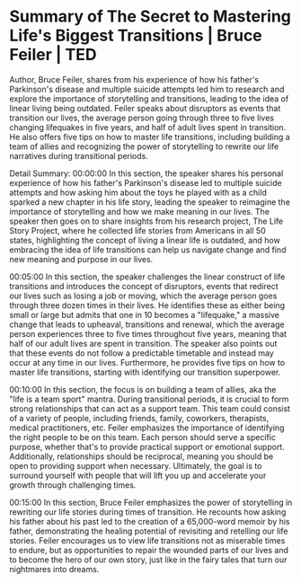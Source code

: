 # Summary of The Secret to Mastering Life's Biggest Transitions | Bruce Feiler | TED

Author, Bruce Feiler, shares from his experience of how his father's Parkinson's disease and multiple suicide attempts led him to research and explore the importance of storytelling and transitions, leading to the idea of linear living being outdated. Feiler speaks about disruptors as events that transition our lives, the average person going through three to five lives changing lifequakes in five years, and half of adult lives spent in transition. He also offers five tips on how to master life transitions, including building a team of allies and recognizing the power of storytelling to rewrite our life narratives during transitional periods.

Detail Summary: 
00:00:00
In this section, the speaker shares his personal experience of how his father's Parkinson's disease led to multiple suicide attempts and how asking him about the toys he played with as a child sparked a new chapter in his life story, leading the speaker to reimagine the importance of storytelling and how we make meaning in our lives. The speaker then goes on to share insights from his research project, The Life Story Project, where he collected life stories from Americans in all 50 states, highlighting the concept of living a linear life is outdated, and how embracing the idea of life transitions can help us navigate change and find new meaning and purpose in our lives.

00:05:00
In this section, the speaker challenges the linear construct of life transitions and introduces the concept of disruptors, events that redirect our lives such as losing a job or moving, which the average person goes through three dozen times in their lives. He identifies these as either being small or large but admits that one in 10 becomes a "lifequake," a massive change that leads to upheaval, transitions and renewal, which the average person experiences three to five times throughout five years, meaning that half of our adult lives are spent in transition. The speaker also points out that these events do not follow a predictable timetable and instead may occur at any time in our lives. Furthermore, he provides five tips on how to master life transitions, starting with identifying our transition superpower.

00:10:00
In this section, the focus is on building a team of allies, aka the "life is a team sport" mantra. During transitional periods, it is crucial to form strong relationships that can act as a support team. This team could consist of a variety of people, including friends, family, coworkers, therapists, medical practitioners, etc. Feiler emphasizes the importance of identifying the right people to be on this team. Each person should serve a specific purpose, whether that's to provide practical support or emotional support. Additionally, relationships should be reciprocal, meaning you should be open to providing support when necessary. Ultimately, the goal is to surround yourself with people that will lift you up and accelerate your growth through challenging times.

00:15:00
In this section, Bruce Feiler emphasizes the power of storytelling in rewriting our life stories during times of transition. He recounts how asking his father about his past led to the creation of a 65,000-word memoir by his father, demonstrating the healing potential of revisiting and retelling our life stories. Feiler encourages us to view life transitions not as miserable times to endure, but as opportunities to repair the wounded parts of our lives and to become the hero of our own story, just like in the fairy tales that turn our nightmares into dreams.

